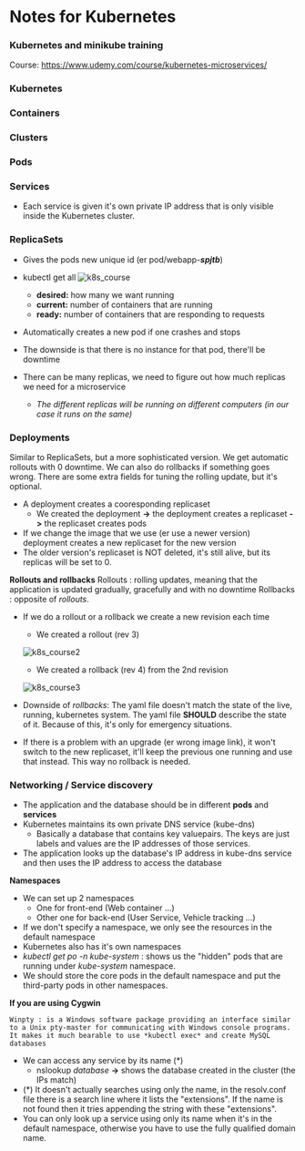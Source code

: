 # Notes for Kubernetes
### Kubernetes and minikube training
Course: https://www.udemy.com/course/kubernetes-microservices/

### Kubernetes
### Containers
### Clusters
### Pods
### Services
* Each service is given it's own private IP address that is only visible inside the Kubernetes cluster.

### ReplicaSets
* Gives the pods new unique id (er pod/webapp-***spjtb***)
* kubectl get all
    ![k8s_course](https://github.com/figuranna/k8s/assets/101461379/8c5dccac-df52-4aba-8482-b76c0d186494)
    * **desired:** how many we want running
    * **current:** number of containers that are running
    * **ready:** number of containers that are responding to requests

* Automatically creates a new pod if one crashes and stops
* The downside is that there is no instance for that pod, there'll be downtime
* There can be many replicas, we need to figure out how much replicas we need for a microservice
    * *The different replicas will be running on different computers (in our case it runs on the same)*

### Deployments
Similar to ReplicaSets, but a more sophisticated version. We get automatic rollouts with 0 downtime. We can also do rollbacks if something goes wrong. There are some extra fields for tuning the rolling update, but it's optional. 
* A deployment creates a cooresponding replicaset
    * We created the deployment **->** the deployment creates a replicaset **->** the replicaset creates pods
* If we change the image that we use (er use a newer version) deployment creates a new replicaset for the new version
* The older version's replicaset is NOT deleted, it's still alive, but its replicas will be set to 0.

**Rollouts and rollbacks**
Rollouts : rolling updates, meaning that the application is updated gradually, gracefully and with no downtime
Rollbacks : opposite of *rollouts*. 
* If we do a rollout or a rollback we create a new revision each time
    * We created a rollout (rev 3)
    
    ![k8s_course2](https://github.com/figuranna/k8s/assets/101461379/95d8893c-62bc-4aba-9faf-e4e23701c8ec)
    * We created a rollback (rev 4) from the 2nd revision
    
    ![k8s_course3](https://github.com/figuranna/k8s/assets/101461379/bc9828c8-ade2-48b4-8fa4-f2bac6724f61)

* Downside of *rollbacks*: The yaml file doesn't match the state of the live, running, kubernetes system. The yaml file **SHOULD** describe the state of it. Because of this, it's only for emergency situations.
* If there is a problem with an upgrade (er wrong image link), it won't switch to the new replicaset, it'll keep the previous one running and use that instead. This way no rollback is needed.


### Networking / Service discovery
* The application and the database should be in different **pods** and **services**
* Kubernetes maintains its own private DNS service (kube-dns)
    * Basically a database that contains key valuepairs. The keys are just labels and values are the IP addresses of those services.
* The application looks up the database's IP address in kube-dns service and then uses the IP address to access the database

**Namespaces**
* We can set up 2 namespaces
    * One for front-end (Web container ...)
    * Other one for back-end (User Service, Vehicle tracking ...)
* If we don't specify a namespace, we only see the resources in the default namespace
* Kubernetes also has it's own namespaces
* *kubectl get po -n kube-system* : shows us the "hidden" pods that are running under *kube-system* namespace.
* We should store the core pods in the default namespace and put the third-party pods in other namespaces.

**If you are using Cygwin**
    
    Winpty : is a Windows software package providing an interface similar to a Unix pty-master for communicating with Windows console programs. It makes it much bearable to use *kubectl exec* and create MySQL databases

* We can access any service by its name (*)
    * nslookup *database* **->** shows the database created in the cluster (the IPs match)
* (*) It doesn't actually searches using only the name, in the resolv.conf file there is a search line where it lists the "extensions". If the name is not found then it tries appending the string with these "extensions".
* You can only look up a service using only its name when it's in the default namespace, otherwise you have to use the fully qualified domain name.
